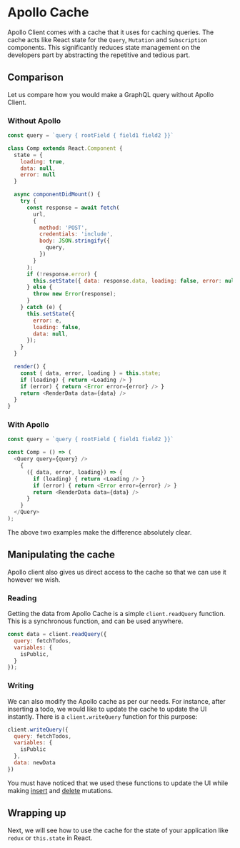 # Apollo Cache

Apollo Client comes with a cache that it uses for caching queries. The cache acts like React state for the `Query`, `Mutation` and `Subscription` components. This significantly reduces state management on the developers part by abstracting the repetitive and tedious part.

## Comparison

Let us compare how you would make a GraphQL query without Apollo Client.

### Without Apollo

```js
const query = `query { rootField { field1 field2 }}`

class Comp extends React.Component {
  state = {
    loading: true,
    data: null,
    error: null
  }

  async componentDidMount() {
    try {
      const response = await fetch(
        url,
        {
          method: 'POST',
          credentials: 'include',
          body: JSON.stringify({
            query,
          })
        }
      );
      if (!response.error) {
        this.setState({ data: response.data, loading: false, error: null});
      } else {
        throw new Error(response);
      }
    } catch (e) {
      this.setState({
        error: e,
        loading: false,
        data: null,
      });
    }
  }

  render() {
    const { data, error, loading } = this.state;
    if (loading) { return <Loading /> }
    if (error) { return <Error error={error} /> }
    return <RenderData data={data} />
  }
}
```

### With Apollo

```js
const query = `query { rootField { field1 field2 }}`

const Comp = () => (
  <Query query={query} />
    {
      ({ data, error, loading}) => {
        if (loading) { return <Loading /> }
        if (error) { return <Error error={error} /> }
        return <RenderData data={data} />    
      }
    } 
  </Query>
);
```

The above two examples make the difference absolutely clear.

## Manipulating the cache

Apollo client also gives us direct access to the cache so that we can use it however we wish.

### Reading

Getting the data from Apollo Cache is a simple `client.readQuery` function. This is a synchronous function, and can be used anywhere.

```js
const data = client.readQuery({
  query: fetchTodos,
  variables: {
    isPublic,
  }
});
```

### Writing

We can also modify the Apollo cache as per our needs. For instance, after inserting a todo, we would like to update the cache to update the UI instantly. There is a `client.writeQuery` function for this purpose:

```js
client.writeQuery({
  query: fetchTodos,
  variables: {
    isPublic
  },
  data: newData
})
```

You must have noticed that we used these functions to update the UI while making [insert](TODO) and [delete](TODO) mutations.

## Wrapping up

Next, we will see how to use the cache for the state of your application like `redux` or `this.state` in React.